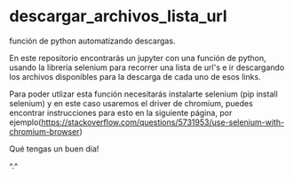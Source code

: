 # descargar_archivos_lista_url
función de python automatizando descargas.




En este repositorio encontrarás un jupyter con una función de python, usando la librería selenium para recorrer una lista de url's e ir descargando los archivos disponibles para la descarga de cada uno de esos links.

Para poder utlizar esta función necesitarás instalarte selenium (pip install selenium) y en este caso usaremos el driver de chromium, puedes encontrar instrucciones para esto en la siguiente página, por ejemplo(https://stackoverflow.com/questions/5731953/use-selenium-with-chromium-browser)


Qué tengas un buen día!

^.^
